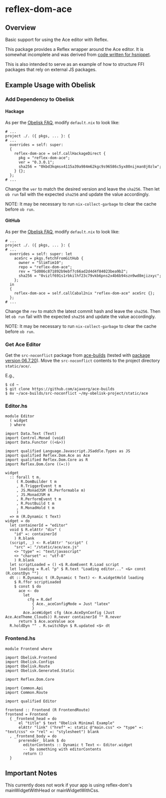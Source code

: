 # reflex-dom-ace

## Overview

Basic support for using the Ace editor with Reflex.

This package provides a Reflex wrapper around the Ace editor.  It is somewhat incomplete and was derived from [code written for hsnippet](https://github.com/mightybyte/hsnippet/blob/64cc17d2bf2bcce219f3ab8e96b7fd6071d5b56b/frontend/src/ACE.hs).

This is also intended to serve as an example of how to structure FFI packages that rely on external JS packages.

## Example Usage with Obelisk

### Add Dependency to Obelisk

#### Hackage

As per the [Obelisk FAQ](https://github.com/obsidiansystems/obelisk/blob/master/FAQ.md#how-do-i-declare-a-new-haskell-dependency), modify `default.nix` to look like:

```
# ...
project ./. ({ pkgs, ... }: {
# ...
  overrides = self: super:
  {
    reflex-dom-ace = self.callHackageDirect {
      pkg = "reflex-dom-ace";
      ver = "0.3.0.1";
      sha256 = "0kbd3kqmsx4115a39a984m62kgc9s96586c5yx80nijman8j0zlw";
    } {};
  };
# ...
```

Change the `ver` to match the desired version and leave the `sha256`. Then let `ob run` fail with the expected `sha256` and update the value accordingly.

NOTE: It may be necessary to run `nix-collect-garbage` to clear the cache before `ob run`.

#### GitHub

As per the [Obelisk FAQ](https://github.com/obsidiansystems/obelisk/blob/master/FAQ.md#how-do-i-declare-a-new-haskell-dependency), modify `default.nix` to look like:

```
# ...
project ./. ({ pkgs, ... }: {
# ...
  overrides = self: super: let
    aceSrc = pkgs.fetchFromGitHub {
      owner = "SlimTim10";
      repo = "reflex-dom-ace";
      rev = "5d086c871892b9ebf7c66ad2d4d4f84023bea9b2";
      sha256 = "0vizlf691s1rbkilhf23c79vkb6pns2x4b6b94szn9wd8mjizxyc";
    };
  in
  {
    reflex-dom-ace = self.callCabal2nix "reflex-dom-ace" aceSrc {};
  };
# ...
```

Change the `rev` to match the latest commit hash and leave the `sha256`. Then let `ob run` fail with the expected `sha256` and update the value accordingly.

NOTE: It may be necessary to run `nix-collect-garbage` to clear the cache before `ob run`.

### Get Ace Editor

Get the `src-noconflict` package from [ace-builds](https://github.com/ajaxorg/ace-builds) (tested with [package version 06.7.20](https://github.com/ajaxorg/ace-builds/tree/53be42342df216d2d25dc60a12dfcb263c6f0592/src-noconflict)). Move the `src-noconflict` contents to the project directory `static/ace/`.

E.g.,

```
$ cd ~
$ git clone https://github.com/ajaxorg/ace-builds
$ mv ~/ace-builds/src-noconflict ~/my-obelisk-project/static/ace
```

### Editor.hs

```
module Editor
  ( widget
  ) where

import Data.Text (Text)
import Control.Monad (void)
import Data.Functor ((<&>))

import qualified Language.Javascript.JSaddle.Types as JS
import qualified Reflex.Dom.Ace as Ace
import qualified Reflex.Dom.Core as R
import Reflex.Dom.Core ((=:))

widget
  :: forall t m.
     ( R.DomBuilder t m
     , R.TriggerEvent t m
     , JS.MonadJSM (R.Performable m)
     , JS.MonadJSM m
     , R.PerformEvent t m
     , R.PostBuild t m
     , R.MonadHold t m
     )
  => m (R.Dynamic t Text)
widget = do
  let containerId = "editor"
  void $ R.elAttr "div" (
    "id" =: containerId
    ) R.blank
  (script, _) <- R.elAttr' "script" (
    "src" =: "/static/ace/ace.js"
    <> "type" =: "text/javascript"
    <> "charset" =: "utf-8"
    ) R.blank
  let scriptLoaded = () <$ R.domEvent R.Load script
  let loading = R.el "p" $ R.text "Loading editor..." <&> const (R.constDyn "")
  dt :: R.Dynamic t (R.Dynamic t Text) <- R.widgetHold loading
    $ R.ffor scriptLoaded
    $ const $ do
      ace <- do
        let
          cfg = R.def
            { Ace._aceConfigMode = Just "latex"
            }
        Ace.aceWidget cfg (Ace.AceDynConfig (Just Ace.AceTheme_Clouds)) R.never containerId "" R.never
      return $ Ace.aceValue ace
  R.holdDyn "" . R.switchDyn $ R.updated <$> dt
```

### Frontend.hs

```
module Frontend where

import Obelisk.Frontend
import Obelisk.Configs
import Obelisk.Route
import Obelisk.Generated.Static

import Reflex.Dom.Core

import Common.Api
import Common.Route

import qualified Editor

frontend :: Frontend (R FrontendRoute)
frontend = Frontend
  { _frontend_head = do
      el "title" $ text "Obelisk Minimal Example"
      elAttr "link" ("href" =: static @"main.css" <> "type" =: "text/css" <> "rel" =: "stylesheet") blank
  , _frontend_body = do
      prerender_ blank $ do
        editorContents :: Dynamic t Text <- Editor.widget
        -- Do something with editorContents
        return ()
  }
```

## Important Notes

This currently does not work if your app is using reflex-dom's
mainWidgetWithHead or mainWidgetWithCss.